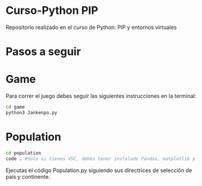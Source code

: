 # Curso-Python PIP
Repositorio realizado en el curso de Python: PIP y entornos virtuales

# Pasos a seguir

# Game 


Para correr el juego debes seguir las siguientes instrucciones en la terminal:

```sh
cd game
python3 Jankenpo.py
```

# Population

```sh
cd population
code . #Solo si tienes VSC, debes tener instalado Pandas, matplotlib y Numpy
```
Ejecutas el código Population.py siguiendo sus directrices de selección de país y continente.